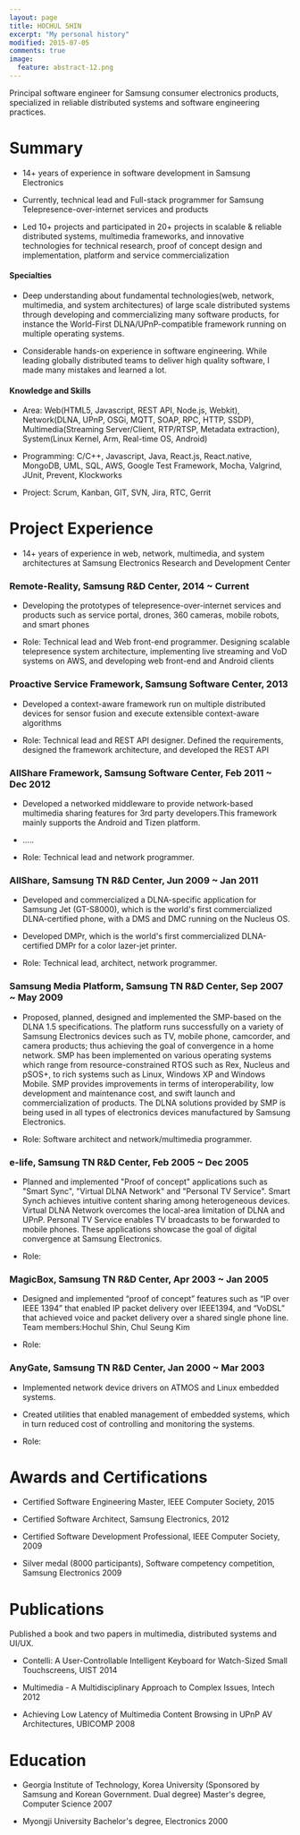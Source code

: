 ```yaml
---
layout: page
title: HOCHUL SHIN
excerpt: "My personal history"
modified: 2015-07-05
comments: true
image:
  feature: abstract-12.png
---
```


Principal software engineer for Samsung consumer electronics products, specialized in reliable distributed systems and software engineering practices. 


# Summary #

- 14+ years of experience in software development in Samsung Electronics 

- Currently, technical lead and Full-stack programmer for Samsung Telepresence-over-internet services and products

- Led 10+ projects and participated in 20+ projects in scalable & reliable distributed systems, multimedia frameworks, and innovative technologies for technical research, proof of concept design and implementation, platform and service commercialization

#### Specialties ####

- Deep understanding about fundamental technologies(web, network, multimedia, and system architectures) of large scale distributed systems through developing and commercializing many software products, for instance the World-First DLNA/UPnP-compatible framework running on multiple operating systems. 

- Considerable hands-on experience in software engineering. While leading globally distributed teams to deliver high quality software, I made many mistakes and learned a lot.


#### Knowledge and Skills ####

- Area: Web(HTML5, Javascript, REST API, Node.js, Webkit), Network(DLNA, UPnP, OSGi, MQTT, SOAP, RPC, HTTP, SSDP), Multimedia(Streaming Server/Client, RTP/RTSP, Metadata extraction), System(Linux Kernel, Arm, Real-time OS, Android) 

- Programming:  C/C++, Javascript, Java, React.js, React.native, MongoDB, UML, SQL, AWS, Google Test Framework, Mocha, Valgrind, JUnit, Prevent, Klockworks

- Project: Scrum, Kanban, GIT, SVN, Jira, RTC, Gerrit

# Project Experience #

- 14+ years of experience in web, network, multimedia, and system architectures at Samsung Electronics Research and Development Center

### Remote-Reality, Samsung R&D Center, 2014 ~ Current ###

- Developing the prototypes of telepresence-over-internet services and products such as service portal, drones, 360 cameras, mobile robots, and smart phones

- Role: Technical lead and Web front-end programmer. Designing scalable telepresence system architecture, implementing live streaming and VoD systems on AWS, and developing web front-end and Android clients  

### Proactive Service Framework, Samsung Software Center, 2013 ###

- Developed a context-aware framework run on multiple distributed devices for sensor fusion and execute extensible context-aware algorithms

- Role: Technical lead and REST API designer. Defined the requirements, designed the framework architecture, and developed the REST API 

### AllShare Framework, Samsung Software Center, Feb 2011 ~ Dec 2012 ###

- Developed a networked middleware to provide network-based multimedia sharing features for 3rd party developers.This framework mainly supports the Android and Tizen platform.

- .....

- Role: Technical lead and network programmer. 

### AllShare, Samsung TN R&D Center, Jun 2009 ~ Jan 2011 ###

- Developed and commercialized a DLNA-specific application for Samsung Jet (GT-S8000), which is the world's first commercialized DLNA-certified phone, with a DMS and DMC running on the Nucleus OS. 

- Developed DMPr, which is the world's first commercialized DLNA-certified DMPr for a color lazer-jet printer.

- Role: Technical lead, architect, network programmer. 

### Samsung Media Platform, Samsung TN R&D Center, Sep 2007 ~ May 2009 ###

- Proposed, planned, designed and implemented the SMP-based on the DLNA 1.5 specifications. The platform runs successfully on a variety of Samsung Electronics devices such as TV, mobile phone, camcorder, and camera products; thus achieving the goal of convergence in a home network. SMP has been implemented on various operating systems which range from resource-constrained RTOS such as Rex, Nucleus and pSOS+, to rich systems such as Linux, Windows XP and Windows Mobile. SMP provides improvements in terms of interoperability, low development and maintenance cost, and swift launch and commercialization of products. The DLNA solutions provided by SMP is being used in all types of electronics devices manufactured by Samsung Electronics.

- Role: Software architect and network/multimedia programmer. 

### e-life, Samsung TN R&D Center, Feb 2005 ~ Dec 2005 ###

- Planned and implemented "Proof of concept" applications such as "Smart Sync", "Virtual DLNA Network" and "Personal TV Service". Smart Synch achieves intuitive content sharing among heterogeneous devices. Virtual DLNA Network overcomes the local-area limitation of DLNA and UPnP. Personal TV Service enables TV broadcasts to be forwarded to mobile phones. These applications showcase the goal of digital convergence at Samsung Electronics. 

- Role:

### MagicBox, Samsung TN R&D Center, Apr 2003 ~ Jan 2005 ###

- Designed and implemented “proof of concept” features such as “IP over IEEE 1394” that enabled IP packet delivery over IEEE1394, and “VoDSL” that achieved voice and packet delivery over a shared single phone line.
Team members:Hochul Shin, Chul Seung Kim

- Role:

### AnyGate, Samsung TN R&D Center, Jan 2000 ~ Mar 2003 ###

- Implemented network device drivers on ATMOS and Linux embedded systems. 

- Created utilities that enabled management of embedded systems, which in turn reduced cost of controlling and monitoring the systems.

- Role:

# Awards and Certifications

- Certified Software Engineering Master, IEEE Computer Society, 2015

- Certified Software Architect, Samsung Electronics, 2012

- Certified Software Development Professional, IEEE Computer Society, 2009

- Silver medal (8000 participants), Software competency competition, Samsung Electronics 2009 

# Publications #

Published a book and two papers in multimedia, distributed systems and UI/UX. 

- Contelli: A User-Controllable Intelligent Keyboard for Watch-Sized Small Touchscreens, UIST 2014

- Multimedia - A Multidisciplinary Approach to Complex Issues, Intech 2012 

- Achieving Low Latency of Multimedia Content Browsing in UPnP AV Architectures, UBICOMP 2008

# Education #

- Georgia Institute of Technology, Korea University 
  (Sponsored by Samsung and Korean Government. Dual degree)
  Master's degree, Computer Science
  2007

- Myongji University
  Bachelor's degree, Electronics
  2000


